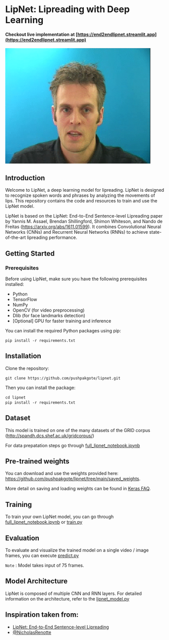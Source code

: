 # LipNet: Lipreading with Deep Learning

#### Checkout live implementation at [https://end2endlipnet.streamlit.app](https://end2endlipnet.streamlit.app) 

![LipNet performing prediction (subtitle alignment only for visualization)](lipreading.gif)

## Introduction

Welcome to LipNet, a deep learning model for lipreading. LipNet is designed to recognize spoken words and phrases by analyzing the movements of lips. This repository contains the code and resources to train and use the LipNet model.

LipNet is based on the LipNet: End-to-End Sentence-level Lipreading paper by Yannis M. Assael, Brendan Shillingford, Shimon Whiteson, and Nando de Freitas (https://arxiv.org/abs/1611.01599). It combines Convolutional Neural Networks (CNNs) and Recurrent Neural Networks (RNNs) to achieve state-of-the-art lipreading performance.

## Getting Started

### Prerequisites

Before using LipNet, make sure you have the following prerequisites installed:

* Python 
* TensorFlow 
* NumPy
* OpenCV (for video preprocessing)
* Dlib (for face landmarks detection)
* [Optional] GPU for faster training and inference

You can install the required Python packages using pip:
```
pip install -r requirements.txt
```

## Installation
Clone the repository:
```
git clone https://github.com/pushpakgote/lipnet.git
```
Then you can install the package:
```
cd lipnet
pip install -r requirements.txt
```

## Dataset
This model is trained on one of the many datasets of the GRID corpus (http://spandh.dcs.shef.ac.uk/gridcorpus/)

For data prepatation steps go through [full_lipnet_notebook.ipynb](https://github.com/pushpakgote/lipnet/blob/main/full_lipnet_notebook.ipynb) 

## Pre-trained weights
You can download and use the weights provided here: https://github.com/pushpakgote/lipnet/tree/main/saved_weights. 

More detail on saving and loading weights can be found in [Keras FAQ](https://keras.io/getting-started/faq/#how-can-i-save-a-keras-model).

## Training
To train your own LipNet model, you can go through [full_lipnet_notebook.ipynb](https://github.com/pushpakgote/lipnet/blob/main/full_lipnet_notebook.ipynb) or [train.py](https://github.com/pushpakgote/lipnet/blob/main/train.py)


## Evaluation
To evaluate and visualize the trained model on a single video / image frames, you can execute [predict.py](https://github.com/pushpakgote/lipnet/blob/main/predict.py)

``Note`` : Model takes input of 75 frames. 

## Model Architecture
LipNet is composed of multiple CNN and RNN layers. For detailed information on the architecture, refer to the [lipnet_model.py](https://github.com/pushpakgote/lipnet/blob/main/lipnet_model.py)


## Inspiration taken from:
* [LipNet: End-to-End Sentence-level Lipreading](https://github.com/rizkiarm/LipNet#lipnet-end-to-end-sentence-level-lipreading) 
* [@NicholasRenotte](https://www.youtube.com/@NicholasRenotte)
